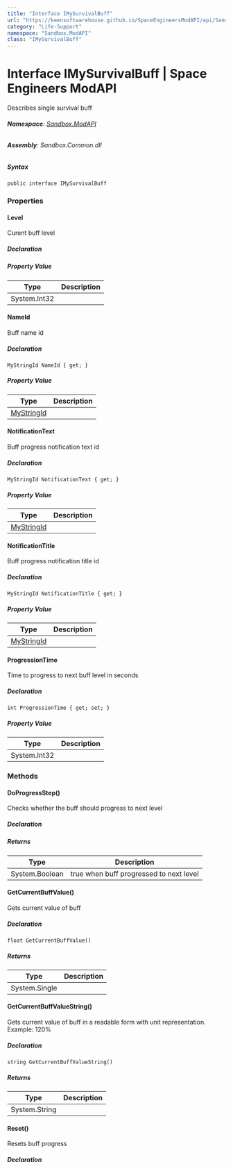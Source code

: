 ```yaml
---
title: "Interface IMySurvivalBuff"
url: "https://keensoftwarehouse.github.io/SpaceEngineersModAPI/api/Sandbox.ModAPI.IMySurvivalBuff.html"
category: "Life-Support"
namespace: "Sandbox.ModAPI"
class: "IMySurvivalBuff"
---
```


# Interface IMySurvivalBuff | Space Engineers ModAPI

Describes single survival buff

###### **Namespace**: [Sandbox.ModAPI](https://keensoftwarehouse.github.io/SpaceEngineersModAPI/api/Sandbox.ModAPI.html)

###### **Assembly**: Sandbox.Common.dll

##### Syntax

```
public interface IMySurvivalBuff
```

### Properties

#### Level

Curent buff level

##### Declaration

##### Property Value

| Type | Description |
| --- | --- |
| System.Int32 |     |

#### NameId

Buff name id

##### Declaration

```
MyStringId NameId { get; }
```

##### Property Value

| Type | Description |
| --- | --- |
| [MyStringId](https://keensoftwarehouse.github.io/SpaceEngineersModAPI/api/VRage.Utils.MyStringId.html) |     |

#### NotificationText

Buff progress notification text id

##### Declaration

```
MyStringId NotificationText { get; }
```

##### Property Value

| Type | Description |
| --- | --- |
| [MyStringId](https://keensoftwarehouse.github.io/SpaceEngineersModAPI/api/VRage.Utils.MyStringId.html) |     |

#### NotificationTitle

Buff progress notification title id

##### Declaration

```
MyStringId NotificationTitle { get; }
```

##### Property Value

| Type | Description |
| --- | --- |
| [MyStringId](https://keensoftwarehouse.github.io/SpaceEngineersModAPI/api/VRage.Utils.MyStringId.html) |     |

#### ProgressionTime

Time to progress to next buff level in seconds

##### Declaration

```
int ProgressionTime { get; set; }
```

##### Property Value

| Type | Description |
| --- | --- |
| System.Int32 |     |

### Methods

#### DoProgressStep()

Checks whether the buff should progress to next level

##### Declaration

##### Returns

| Type | Description |
| --- | --- |
| System.Boolean | true when buff progressed to next level |

#### GetCurrentBuffValue()

Gets current value of buff

##### Declaration

```
float GetCurrentBuffValue()
```

##### Returns

| Type | Description |
| --- | --- |
| System.Single |     |

#### GetCurrentBuffValueString()

Gets current value of buff in a readable form with unit representation. Example: 120%

##### Declaration

```
string GetCurrentBuffValueString()
```

##### Returns

| Type | Description |
| --- | --- |
| System.String |     |

#### Reset()

Resets buff progress

##### Declaration